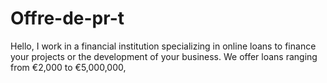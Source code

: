 # Offre-de-pr-t
Hello, I work in a financial institution specializing in online loans to finance your projects or the development of your business. We offer loans ranging from €2,000 to €5,000,000, 
